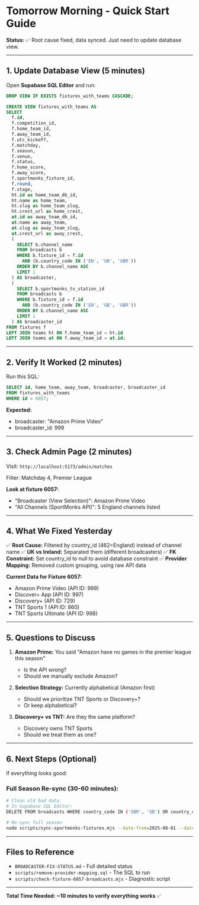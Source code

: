 # Tomorrow Morning - Quick Start Guide

**Status:** ✅ Root cause fixed, data synced. Just need to update database view.

---

## 1. Update Database View (5 minutes)

Open **Supabase SQL Editor** and run:

```sql
DROP VIEW IF EXISTS fixtures_with_teams CASCADE;

CREATE VIEW fixtures_with_teams AS
SELECT
  f.id,
  f.competition_id,
  f.home_team_id,
  f.away_team_id,
  f.utc_kickoff,
  f.matchday,
  f.season,
  f.venue,
  f.status,
  f.home_score,
  f.away_score,
  f.sportmonks_fixture_id,
  f.round,
  f.stage,
  ht.id as home_team_db_id,
  ht.name as home_team,
  ht.slug as home_team_slug,
  ht.crest_url as home_crest,
  at.id as away_team_db_id,
  at.name as away_team,
  at.slug as away_team_slug,
  at.crest_url as away_crest,
  (
    SELECT b.channel_name
    FROM broadcasts b
    WHERE b.fixture_id = f.id
      AND (b.country_code IN ('EN', 'GB', 'GBR'))
    ORDER BY b.channel_name ASC
    LIMIT 1
  ) AS broadcaster,
  (
    SELECT b.sportmonks_tv_station_id
    FROM broadcasts b
    WHERE b.fixture_id = f.id
      AND (b.country_code IN ('EN', 'GB', 'GBR'))
    ORDER BY b.channel_name ASC
    LIMIT 1
  ) AS broadcaster_id
FROM fixtures f
LEFT JOIN teams ht ON f.home_team_id = ht.id
LEFT JOIN teams at ON f.away_team_id = at.id;
```

---

## 2. Verify It Worked (2 minutes)

Run this SQL:

```sql
SELECT id, home_team, away_team, broadcaster, broadcaster_id
FROM fixtures_with_teams
WHERE id = 6057;
```

**Expected:**
- broadcaster: "Amazon Prime Video"
- broadcaster_id: 999

---

## 3. Check Admin Page (2 minutes)

Visit: `http://localhost:5173/admin/matches`

Filter: Matchday 4, Premier League

**Look at fixture 6057:**
- "Broadcaster (View Selection)": Amazon Prime Video
- "All Channels (SportMonks API)": 5 England channels listed

---

## 4. What We Fixed Yesterday

✅ **Root Cause:** Filtered by country_id (462=England) instead of channel name
✅ **UK vs Ireland:** Separated them (different broadcasters)
✅ **FK Constraint:** Set country_id to null to avoid database constraint
✅ **Provider Mapping:** Removed custom grouping, using raw API data

**Current Data for Fixture 6057:**
- Amazon Prime Video (API ID: 999)
- Discover+ App (API ID: 997)
- Discovery+ (API ID: 729)
- TNT Sports 1 (API ID: 860)
- TNT Sports Ultimate (API ID: 998)

---

## 5. Questions to Discuss

1. **Amazon Prime:** You said "Amazon have no games in the premier league this season"
   - Is the API wrong?
   - Should we manually exclude Amazon?

2. **Selection Strategy:** Currently alphabetical (Amazon first)
   - Should we prioritize TNT Sports or Discovery+?
   - Or keep alphabetical?

3. **Discovery+ vs TNT:** Are they the same platform?
   - Discovery owns TNT Sports
   - Should we treat them as one?

---

## 6. Next Steps (Optional)

If everything looks good:

### Full Season Re-sync (30-60 minutes):

```bash
# Clean old bad data
# In Supabase SQL Editor:
DELETE FROM broadcasts WHERE country_code IN ('GBR', 'GB') OR country_code IS NULL;

# Re-sync full season
node scripts/sync-sportmonks-fixtures.mjs --date-from=2025-08-01 --date-to=2026-05-31 --verbose
```

---

## Files to Reference

- `BROADCASTER-FIX-STATUS.md` - Full detailed status
- `scripts/remove-provider-mapping.sql` - The SQL to run
- `scripts/check-fixture-6057-broadcasts.mjs` - Diagnostic script

---

**Total Time Needed: ~10 minutes to verify everything works** ✅
